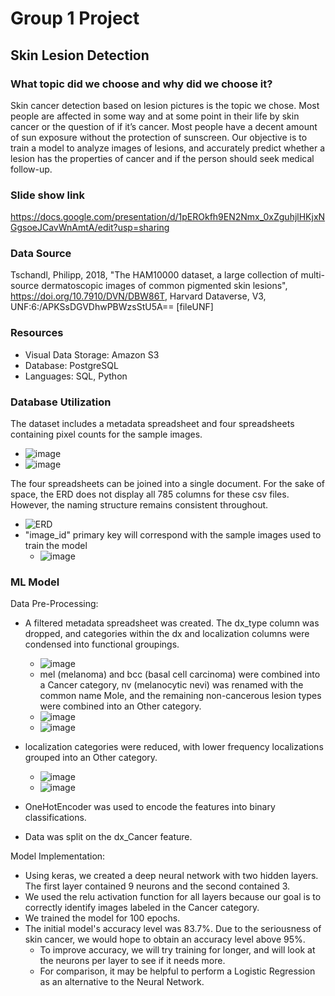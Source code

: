 # Group 1 Project
## Skin Lesion Detection

### What topic did we choose and why did we choose it?

Skin cancer detection based on lesion pictures is the topic we chose. Most people are affected in some way and at some point in their life by skin cancer or the question of if it’s cancer. Most people have a decent amount of sun exposure without the protection of sunscreen. Our objective is to train a model to analyze images of lesions, and accurately predict whether a lesion has the properties of cancer and if the person should seek medical follow-up.

### Slide show link

https://docs.google.com/presentation/d/1pEROkfh9EN2Nmx_0xZguhjlHKjxNGgsoeJCavWnAmtA/edit?usp=sharing


### Data Source
Tschandl, Philipp, 2018, "The HAM10000 dataset, a large collection of multi-source dermatoscopic images of common pigmented skin lesions", https://doi.org/10.7910/DVN/DBW86T, Harvard Dataverse, V3, UNF:6:/APKSsDGVDhwPBWzsStU5A== [fileUNF]

### Resources

- Visual Data Storage: Amazon S3
- Database: PostgreSQL
- Languages: SQL, Python

### Database Utilization

The dataset includes a metadata spreadsheet and four spreadsheets containing pixel counts for the sample images.
  - ![image](https://user-images.githubusercontent.com/83254435/133031814-8f12f8e6-ceb9-41ed-ad26-154fc2361f18.png)
  - ![image](https://user-images.githubusercontent.com/83254435/133032037-62079814-8191-4fb4-af83-dcf6787781c4.png)

The four spreadsheets can be joined into a single document. For the sake of space, the ERD does not display all 785 columns for these csv files. However, the naming structure remains consistent throughout.
  - ![ERD](https://user-images.githubusercontent.com/83254435/133032192-a65346b6-0e47-4d41-9100-db98e9fc2aa2.png)
  - "image_id" primary key will correspond with the sample images used to train the model
    - ![image](https://user-images.githubusercontent.com/83254435/133032897-c36a3ad6-4f19-4b90-a20b-4151f02566e7.png)

 
### ML Model

Data Pre-Processing:
  - A filtered metadata spreadsheet was created. The dx_type column was dropped, and categories within the dx and localization columns were condensed into functional groupings.
    - ![image](https://user-images.githubusercontent.com/83254435/135788982-1227adab-4422-4b45-b7a2-b032f0a79dab.png)
    - mel (melanoma) and bcc (basal cell carcinoma) were combined into a Cancer category, nv (melanocytic nevi) was renamed with the common name Mole, and the remaining non-cancerous lesion types were combined into an Other category.
    - ![image](https://user-images.githubusercontent.com/83254435/135789380-25233c4d-c186-47c4-bd9e-4e5672c7a69c.png)
    - ![image](https://user-images.githubusercontent.com/83254435/135789404-4beaf007-e9f5-48bb-a547-7d6a18dbb4ba.png)

  - localization categories were reduced, with lower frequency localizations grouped into an Other category.
    - ![image](https://user-images.githubusercontent.com/83254435/135789755-8203bfd1-d2c4-4f61-9ea6-760068084ede.png)
    - ![image](https://user-images.githubusercontent.com/83254435/135789767-8dbe3750-e8ab-4e71-a257-7e19373c1933.png)

  - OneHotEncoder was used to encode the features into binary classifications. 
  - Data was split on the dx_Cancer feature.

Model Implementation:
  - Using keras, we created a deep neural network with two hidden layers. The first layer contained 9 neurons and the second contained 3. 
  - We used the relu activation function for all layers because our goal is to correctly identify images labeled in the Cancer category.
  - We trained the model for 100 epochs.
  - The initial model's accuracy level was 83.7%. Due to the seriousness of skin cancer, we would hope to obtain an accuracy level above 95%. 
    - To improve accuracy, we will try training for longer, and will look at the neurons per layer to see if it needs more. 
    - For comparison, it may be helpful to perform a Logistic Regression as an alternative to the Neural Network.
